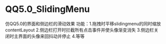 # QQ5.0_SlidingMenu
仿QQ5.0的界面和侧边栏的滑动效果
功能：1.拖拽时平移slidingmenu的同时缩放contentLayout
      2.侧边栏打开时拦截所有点击事件并使头像渐变消失
      3.侧边栏关闭时主界面的头像来回抖动并停止
      4.等等

